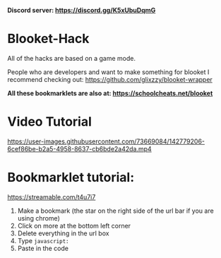 **Discord server: https://discord.gg/K5xUbuDqmG**

# Blooket-Hack
All of the hacks are based on a game mode.

People who are developers and want to make something for blooket I recommend checking out: https://github.com/glixzzy/blooket-wrapper

**All these bookmarklets are also at: https://schoolcheats.net/blooket**

# Video Tutorial
https://user-images.githubusercontent.com/73669084/142779206-6cef86be-b2a5-4958-8637-cb6bde2a42da.mp4


# Bookmarklet tutorial:
https://streamable.com/t4u7i7

1. Make a bookmark (the star on the right side of the url bar if you are using chrome)
2. Click on more at the bottom left corner
3. Delete everything in the url box
4. Type `javascript:`
5. Paste in the code
